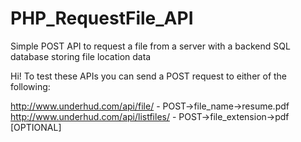 # PHP_RequestFile_API
Simple POST API to request a file from a server with a backend SQL database storing file location data

Hi! To test these APIs you can send a POST request to either of the following:

http://www.underhud.com/api/file/ - POST->file_name->resume.pdf
http://www.underhud.com/api/listfiles/ - POST->file_extension->pdf [OPTIONAL]
